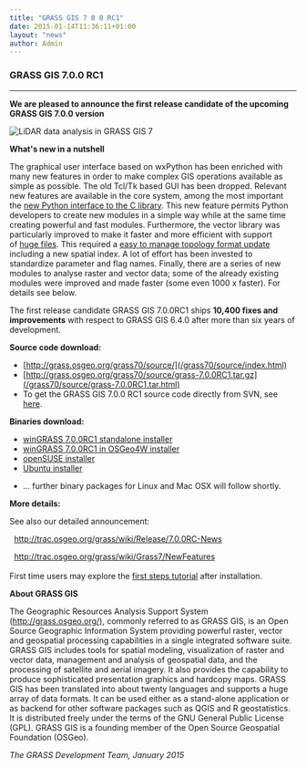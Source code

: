 ```yaml
---
title: "GRASS GIS 7 0 0 RC1"
date: 2015-01-14T11:36:11+01:00
layout: "news"
author: Admin
---
```


### GRASS GIS 7.0.0 RC1

------------------------------------------------------------------------

**We are pleased to announce the **first release candidate** of the
upcoming GRASS GIS 7.0.0 version**

![LiDAR data analysis in GRASS GIS
7](/images/news/NagsHead.gif)

**What's new in a nutshell**

The graphical user interface based on wxPython has been enriched with
many new features in order to make complex GIS operations available as
simple as possible. The old Tcl/Tk based GUI has been dropped. Relevant
new features are available in the core system, among the most important
the [new Python interface to the C
library](/grass70/manuals/libpython/index.html). This new
feature permits Python developers to create new modules in a simple way
while at the same time creating powerful and fast modules. Furthermore,
the vector library was particularly improved to make it faster and more
efficient with support of [huge
files](http://grasswiki.osgeo.org/wiki/Category:Massive_data_analysis).
This required a [easy to manage topology format
update](http://grasswiki.osgeo.org/wiki/Convert_all_GRASS_6_vector_maps_to_GRASS_7)
including a new spatial index. A lot of effort has been invested to
standardize parameter and flag names. Finally, there are a series of new
modules to analyse raster and vector data; some of the already existing
modules were improved and made faster (some even 1000 x faster). For
details see below.

The first release candidate GRASS GIS 7.0.0RC1 ships **10,400 fixes and
improvements** with respect to GRASS GIS 6.4.0 after more than six years
of development.

**Source code download:**

-   [http://grass.osgeo.org/grass70/source/](/grass70/source/index.html)
-   [http://grass.osgeo.org/grass70/source/grass-7.0.0RC1.tar.gz](/grass70/source/grass-7.0.0RC1.tar.html)
-   To get the GRASS GIS 7.0.0 RC1 source code directly from SVN, see
    [here](http://trac.osgeo.org/grass/wiki/Release/7.0.0RC-News).

**Binaries download:**

-   [winGRASS 7.0.0RC1 standalone
    installer](/grass70/binary/mswindows/native/WinGRASS-7.0.0RC1-1-Setup.html)
-   [winGRASS 7.0.0RC1 in OSGeo4W
    installer](http://trac.osgeo.org/osgeo4w/wiki/pkg-grass)
-   [openSUSE
    installer](https://build.opensuse.org/package/show?package=grass7&project=Application%3AGeo)
-   [Ubuntu
    installer](https://launchpad.net/~grass/+archive/ubuntu/grass-stable)

<!-- -->

-   \... further binary packages for Linux and Mac OSX will follow
    shortly.

**More details:**

See also our detailed announcement:


  <http://trac.osgeo.org/grass/wiki/Release/7.0.0RC-News>



  <http://trac.osgeo.org/grass/wiki/Grass7/NewFeatures>\
\
First time users may explore the [first steps
tutorial](/documentation/first-time-users/index.html) after
installation.


**About GRASS GIS**

The Geographic Resources Analysis Support System
([http://grass.osgeo.org/)](/index.html), commonly referred
to as GRASS GIS, is an Open Source Geographic Information System
providing powerful raster, vector and geospatial processing capabilities
in a single integrated software suite. GRASS GIS includes tools for
spatial modeling, visualization of raster and vector data, management
and analysis of geospatial data, and the processing of satellite and
aerial imagery. It also provides the capability to produce sophisticated
presentation graphics and hardcopy maps. GRASS GIS has been translated
into about twenty languages and supports a huge array of data formats.
It can be used either as a stand-alone application or as backend for
other software packages such as QGIS and R geostatistics. It is
distributed freely under the terms of the GNU General Public License
(GPL). GRASS GIS is a founding member of the Open Source Geospatial
Foundation (OSGeo).

*The GRASS Development Team, January 2015*

